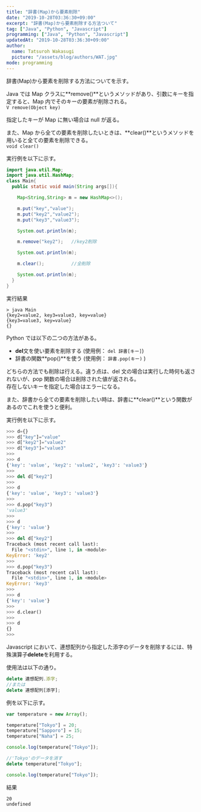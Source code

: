 ```yaml
---
title: "辞書(Map)から要素削除"
date: "2019-10-28T03:36:30+09:00"
excerpt: "辞書(Map)から要素削除する方法ついて"
tag: ["Java", "Python", "Javascript"]
programming: ["Java", "Python", "Javascript"]
updatedAt: "2019-10-28T03:36:30+09:00"
author:
  name: Tatsuroh Wakasugi
  picture: "/assets/blog/authors/WAT.jpg"
mode: programming
---
```


辞書(Map)から要素を削除する方法についてを示す。

<div class="note_content_by_programming_language" id="note_content_Java">

Java では Map クラスに**remove()**というメソッドがあり、引数にキーを指定すると、Map 内でそのキーの要素が削除される。  
`V remove(Object key)`

指定したキーが Map に無い場合は null が返る。

また、Map から全ての要素を削除したいときは、**clear()**というメソッドを用いると全ての要素を削除できる。  
`void clear()`

実行例を以下に示す。

```java
import java.util.Map;
import java.util.HashMap;
class Main{
  public static void main(String args[]){

    Map<String,String> m = new HashMap<>();

    m.put("key","value");
    m.put("key2","value2");
    m.put("key3","value3");

    System.out.println(m);

    m.remove("key2");   //key2削除

    System.out.println(m);

    m.clear();          //全削除

    System.out.println(m);
  }
}
```

実行結果

```
> java Main
{key2=value2, key3=value3, key=value}
{key3=value3, key=value}
{}
```

</div>
<div class="note_content_by_programming_language" id="note_content_Python">

Python では以下の二つの方法がある。

- **del**文を使い要素を削除する (使用例： `del 辞書[キー]`)
- 辞書の関数**pop()**を使う (使用例： `辞書.pop(キー)` )

どちらの方法でも削除は行える。違う点は、del 文の場合は実行した時何も返されないが、pop 関数の場合は削除された値が返される。  
存在しないキーを指定した場合はエラーになる。

また、辞書から全ての要素を削除したい時は、辞書に**clear()**という関数があるのでこれを使うと便利。

実行例を以下に示す。

```python
>>> d={}
>>> d["key"]="value"
>>> d["key2"]="value2"
>>> d["key3"]="value3"
>>>
>>> d
{'key': 'value', 'key2': 'value2', 'key3': 'value3'}
>>>
>>> del d["key2"]
>>>
>>> d
{'key': 'value', 'key3': 'value3'}
>>>
>>> d.pop("key3")
'value3'
>>>
>>> d
{'key': 'value'}
>>>
>>> del d["key2"]
Traceback (most recent call last):
  File "<stdin>", line 1, in <module>
KeyError: 'key2'
>>>
>>> d.pop("key3")
Traceback (most recent call last):
  File "<stdin>", line 1, in <module>
KeyError: 'key3'
>>>
>>> d
{'key': 'value'}
>>>
>>> d.clear()
>>>
>>> d
{}
>>>
```

</div>
<div class="note_content_by_programming_language" id="note_content_Javascript">

Javascript において、連想配列から指定した添字のデータを削除するには、特殊演算子**delete**を利用する。

使用法は以下の通り。

```javascript
delete 連想配列.添字;
//または
delete 連想配列[添字];
```

例を以下に示す。

```javascript
var temperature = new Array();

temperature["Tokyo"] = 20;
temperature["Sapporo"] = 15;
temperature["Naha"] = 25;

console.log(temperature["Tokyo"]);

//'Tokyo'のデータを消す
delete temperature["Tokyo"];

console.log(temperature["Tokyo"]);
```

結果

```
20
undefined
```

</div>
